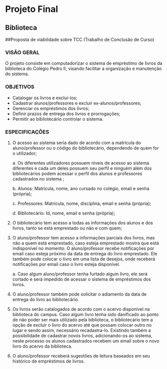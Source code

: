 # Projeto Final
## Biblioteca

##Proposta de viabilidade sobre TCC (Trabalho de Conclusão de Curso)
 
### VISÃO GERAL
O projeto consiste em computadorizar o sistema de empréstimo de livros da biblioteca do Colégio Pedro II, visando facilitar a organização e manutenção do sistema.
 
### OBJETIVOS   
- Catalogar os livros e excluí-los; 
- Cadastrar alunos/professores e excluir ex-alunos/professores;
- Gerenciar os empréstimos dos livros;
- Definir prazos de entrega dos livros e prorrogações;
- Permitir ao bibliotecário controlar o sistema.
 
### ESPECIFICAÇÕES
1. O acesso ao sistema seria dado de acordo com a matrícula do aluno/professor ou o código do bibliotecário, dependendo de quem for o utilizador;
 
    a. Os diferentes utilizadores possuem níveis de acesso ao sistema diferentes e cada um deles possuem seu perfil e ninguém além dos bibliotecários podem acessar o perfil dos alunos e professores cadastrados no sistema ;
	
	b. Alunos: Matricula, nome, ano cursado no colégio, email e senha (própria);
	
	c. Professores: Matricula, nome, disciplina, email e senha (própria);
	
	d. Bibliotecário: Id, nome, email e senha (própria);
	
2. O bibliotecário tem acesso a todas as informações dos alunos e dos livros, tanto se está emprestado ou não e com quem; 

3. O aluno/professor tem acesso a  informações parciais dos livros, mas não a quem está emprestado, caso esteja emprestado mostra que está indisponível no momento. O aluno/professor recebe notificações por email caso esteja próximo da data de entrega do livro emprestado. Ele também pode colocar o livro em uma lista de desejos, onde receberá notificações por email caso o livro esteja disponível.

	a. Caso algum aluno/professor tenha furtado algum livro, ele será cortado e será impedido de acessar o sistema de empréstimos dos livros.
	
4. O aluno/professor também pode solicitar o adiamento da data de entrega do livro ao bibliotecário.

5. Os livros serão catalogados de acordo com o acervo disponível na biblioteca do campus. Caso algum livro tenha sido danificado ao ponto de não poder ser mais utilizado pela biblioteca, o bibliotecário tem a opção de excluir o livro do acervo até que possam colocar outro no lugar e sendo assim, necessário recadastra-lo. Existindo também a possibilidade de cadastrar novos livros, adicionando-os ao sistema, neste processo os alunos cadastrados recebem um email sobre o novo livro do acervo da biblioteca.

6. O aluno/professor receberá sugestões de leitura baseados em seu histórico de empréstimos de livros.